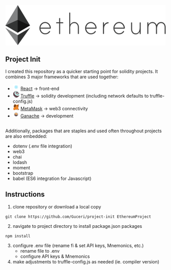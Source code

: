 ![](public/eth.png)
##
## Project Init
I created this repository as a quicker starting point for solidity projects. It combines 3 major frameworks that are used together:
- <img src="public/react.png" width="20" > [React](https://reactjs.org/) -> front-end
- <img src="public/truffle.png" width="20" > [Truffle](https://www.trufflesuite.com/truffle) -> solidity development (including network defaults to truffle-config.js)
- <img src="public/metamask.png" width="20" > [MetaMask](https://metamask.io/) -> web3 connectivity
- <img src="public/ganache.png" width="20" > [Ganache](https://www.trufflesuite.com/ganache) -> development 
##
Additionally, packages that are staples and used often throughout projects are also embedded:
- dotenv (.env file integration)
- web3
- chai
- lodash
- moment
- bootstrap
- babel (ES6 integration for Javascript)
##
## Instructions
1.  clone repository or download a local copy
```
git clone https://github.com/Guceri/project-init EthereumProject
```
2.  navigate to project directory to install package.json packages
```
npm install
```
3.  configure .env file (rename fi & set API keys, Mnemonics, etc.)
      - rename file to .env
      - configure API keys & Mnemonics
4.  make adjustments to truffle-config.js as needed (ie. compiler version)
